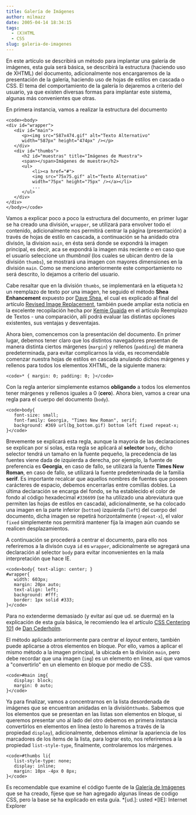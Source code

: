 ```yaml
---
title: Galería de Imágenes
author: milmazz
date: 2005-04-14 18:34:15
tags:
  - (X)HTML
  - CSS
slug: galeria-de-imagenes
---
```


En este artículo se describirá un método para implantar una galería de imágenes, esta guía será básica, se describirá la estructura (haciendo uso de XHTML) del documento, adicionalmente nos encargaremos de la presentación de la galería, haciendo uso de hojas de estilos en cascada o CSS. El tema del comportamiento de la galería lo dejaremos a criterio del usuario, ya que existen diversas formas para implantar este sistema, algunas más convenientes que otras.

<!-- more -->

En primera instancia, vamos a realizar la estructura del documento

    <code><body>
    <div id="wrapper">
       <div id="main">
          <p><img src="587x474.gif" alt="Texto Alternativo"
          width="587px" height="474px" /></p>
       </div>
       <div id="thumbs">
          <h2 id="muestras" title="Imágenes de Muestra">
          <span></span>Imágenes de muestra</h2>
          <ul>
              <li><a href="#">
              <img src="75x75.gif" alt="Texto Alternativo"
              width="75px" height="75px" /></a></li>
              ...
          </ul>
       </div>
    </div>
    </body></code>

Vamos a explicar poco a poco la estructura del documento, en primer lugar se ha creado una división, `wrapper`, se utilizará para envolver todo el contenido, adicionalmente nos permitirá centrar la página (presentación) a través de hojas de estilo en cascada, a continuación se ha anidado otra divisón, la division  `main`, en ésta será donde se expondrá la imagen principal, es decir, aca se expondrá la imagen más reciente o en caso que el usuario seleccione un _thumbnail_ (los cuales se ubican dentro de la división `thumbs`), se mostrará una imagen con mayores dimensiones en la división `main`. Como se menciono anteriormente este comportamiento no será descrito, lo dejamos a criterio del usuario.

Cabe resaltar que en la división `thumbs`, se implementará en la etiqueta `h2` un reemplazo de texto por una imagen, he seguido el método **Shea Enhancement** expuesto por [Dave Shea](http://www.mezzoblue.com), el cual es explicado al final del artículo [Revised Image Replacement](http://www.mezzoblue.com/tests/revised-image-replacement/), también puede ampliar esta noticia en la excelente recopilación hecha por [Kemie Guaida](http://www.monolinea.com/) en el artículo Reemplazo de Textos - una comparación, allí podrá evaluar las distintas opciones existentes, sus ventajas y desventajas.

Ahora bien, comencemos con la presentación del documento. En primer lugar, debemos tener claro que los distintos navegadores presentan de manera distinta ciertos márgenes (`margin`) y rellenos (`padding`) de manera predeterminada, para evitar complicarnos la vida, es recomendable comenzar nuestra hojas de estilos en cascada anulando dichos márgenes y rellenos para todos los elementos XHTML, de la siguiente manera:

    <code>* { margin: 0; padding: 0; }</code>

Con la regla anterior simplemente estamos **obligando** a todos los elementos tener márgenes y rellenos iguales a 0 (**cero**). Ahora bien, vamos a crear una regla para el cuerpo del documento (`body`).

    <code>body{
       font-size: small;
       font-family: Georgia, "Times New Roman", serif;
       background: #369 url(bg_bottom.gif) bottom left fixed repeat-x;
    }</code>

Brevemente se explicará esta regla, aunque la mayoría de las declaraciones se explican por sí solas, esta regla se aplicará al **selector** `body`, dicho selector tendrá un tamaño en la fuente pequeño, la precedencia de las fuentes viene dada de izquierda a derecha, por ejemplo, la fuente de preferencia es **Georgia**, en caso de fallo, se utilizará la fuente **Times New Roman**, en caso de fallo, se utilizará la fuente predeteminada de la familia **serif**. Es importante recalcar que aquellos nombres de fuentes que poseen carácteres de espacio, debemos encerrarlas entre comillas dobles. La última declaración se encarga del fondo, se ha establecido el color de fondo al código hexadecimal `#336699` (se ha utilizado una abreviatura que permiten las hojas de estilos en cascada), adicionalmente, se ha colocado una imagen en la parte inferior (`bottom`) izquierda (`left`) del cuerpo del documento, dicha imagen se repetirá horizontalmente (`repeat-x`), el valor `fixed` simplemente nos permitirá mantener fija la imagen aún cuando se realicen  desplazamientos.

A continuación se procederá a centrar el documento, para ello nos referiremos a la divisón cuya `id` es `wrapper`, adicionalmente se agregará una declaración al selector `body` para evitar inconvenientes en la mala interpretación que hace IE.

    <code>body{ text-align: center; }
    #wrapper{
       width: 603px;
       margin: 20px auto;
       text-align: left;
       background: #fff;
       border: 1px solid #333;
    }</code>

Para no extenderme demasiado (y evitar así que ud. se duerma) en la explicación de esta guía básica, le recomiendo lea el artículo [CSS Centering 101](http://www.simplebits.com/notebook/2004/09/08/centering.html) de [Dan Cederholm](http://www.simplebits.com/).

El método aplicado anteriormente para centrar el _layout_ entero, también puede aplicarse a otros elementos en bloque. Por ello, vamos a aplicar el mismo método a la imagen principal, la ubicada en la división `main`, pero debe recordar que una imagen (`img`) es un elemento en línea, así que vamos a "convertirlo" en un elemento en bloque por medio de CSS.

    <code>#main img{
       display: block;
       margin: 0 auto;
    }</code>

Ya para finalizar, vamos a concentrarnos en la lista desordenada de imágenes que se encuentran anidadas en la división`thumbs`. Sabemos que los elementos que se presentan en las listas son elementos en bloque, si queremos presentar uno al lado del otro debemos en primera instancia convertirlos en elementos en línea (esto lo haremos a través de la propiedad `display`), adicionalmente, debemos eliminar la apariencia de los marcadores de los ítems de la lista, para lograr esto, nos referiremos a la propiedad `list-style-type`, finalmente, controlaremos los márgenes.

    <code>#thumbs li{
       list-style-type: none;
       display: inline;
       margin: 10px -4px 0 8px;
    }</code>

Es recomendable que examine el código fuente de la [Galería de Imágenes](http://blog.milmazz.com.ve/wp-content/gallery.html) que se ha creado, fijese que se han agregado algunas líneas de codigo CSS, pero la base se ha explicado en esta guía.
  *[ud.]: usted
  *[IE]: Internet Explorer
